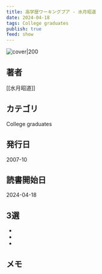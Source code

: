 ```yaml
---
title: 高学歴ワーキングプア - 水月昭道
date: 2024-04-18
tags: College graduates
publish: true
feed: show
---
```

![cover|200](http://books.google.com/books/content?id=HEEVPAAACAAJ&printsec=frontcover&img=1&zoom=1&source=gbs_api)
## 著者
[[水月昭道]]
## カテゴリ
College graduates
## 発行日
2007-10
## 読書開始日
2024-04-18

## 3選
 - 
 - 
 - 
## メモ